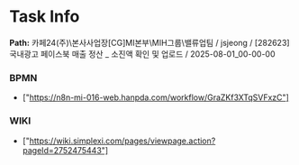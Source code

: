 # Task Info

**Path:** 카페24(주)\본사사업장\[CG]MI본부\MIH그룹\밸류업팀 / jsjeong / [282623] 국내광고 페이스북 매출 정산 _ 소진액 확인 및 업로드 / 2025-08-01_00-00-00

### BPMN
- ["https://n8n-mi-016-web.hanpda.com/workflow/GraZKf3XTqSVFxzC"]

### WIKI
- ["https://wiki.simplexi.com/pages/viewpage.action?pageId=2752475443"]

